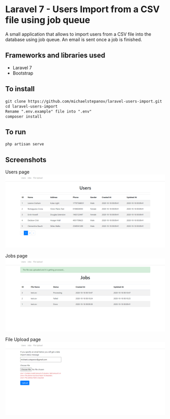 # Laravel 7 - Users Import from a CSV file using job queue

A small application that allows to import users from a CSV file into the database using job queue.
An email is sent once a job is finished.

## Frameworks and libraries used

* Laravel 7
* Bootstrap

## To install

    git clone https://github.com/michaelstepanov/laravel-users-import.git
    cd laravel-users-import
    Rename ".env.example" file into ".env"
    composer install
	
## To run

	php artisan serve

## Screenshots

Users page
![List page](public/screenshots/users.png?raw=true "Users page")

Jobs page
![Login page](public/screenshots/jobs.png?raw=true "Jobs page")

File Upload page
![Login page](public/screenshots/file_upload.png?raw=true "File Upload page")
